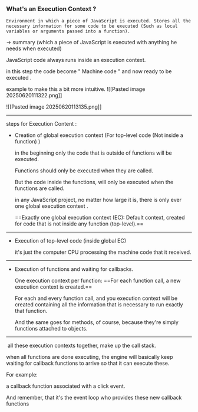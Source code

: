 
### What's an Execution Context ?
	Environment in which a piece of JavaScript is executed. Stores all the necessary information for some code to be executed (Such as local variables or arguments passed into a function).
	
-> summary (which a piece of JavaScript is executed with anything he needs when executed)

JavaScript code always runs inside an execution context.

in this step the code become " Machine code " and now ready to be executed . 

example to make this a bit more intuitive.
![[Pasted image 20250620111322.png]]


![[Pasted image 20250620113135.png]]


--------------------------------------------------------------

steps for Execution Content :

* Creation of global execution context (For top-level code (Not inside a function) )
	
	in the beginning only the code that is outside of functions will be executed.
	
	Functions should only be executed when they are called.
	
	But the code inside the functions, will only be executed when the functions are called.

	in any JavaScript project, no matter how large it is, there is only ever one global execution context .
	
	==Exactly one global execution context (EC): Default context, created for code that is not inside any function (top-level).==
	
--------------------------------------------------------

* Execution of top-level code (inside global EC)
	
	it's just the computer CPU processing the machine code that it received.

--------------------------------------------------------------

* Execution of functions and waiting for callbacks.

	One execution context per function: ==For each function call, a new execution context is created.==

	For each and every function call, and you execution context will be created containing all the information that is necessary to run exactly that function.

	And the same goes for methods, of course, because they're simply functions attached to objects.

---------------------------------------------

 all these execution contexts together, make up the call stack.


when all functions are done executing, the engine will basically keep waiting for callback functions to arrive so that it can execute these.

For example: 

a callback function associated with a click event.

And remember, that it's the event loop who provides these new callback functions


